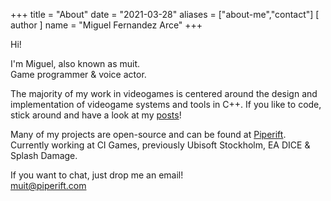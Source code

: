 +++
title = "About"
date = "2021-03-28"
aliases = ["about-me","contact"]
[ author ]
  name = "Miguel Fernandez Arce"
+++

Hi!

I'm Miguel, also known as muit.<br>
Game programmer & voice actor.

The majority of my work in videogames is centered around the design and implementation of videogame systems and tools in C++. If you like to code, stick around and have a look at my [posts](./posts)!

Many of my projects are open-source and can be found at [Piperift](https://github.com/piperift). Currently working at CI Games, previously Ubisoft Stockholm, EA DICE & Splash Damage.

If you want to chat, just drop me an email!<br>
[muit@piperift.com](mailto:muit@piperift.com)
